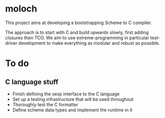 moloch
======

This project aims at developing a bootstrapping Scheme to C compiler.

The approach is to start with C and build upwards slowly, first adding closures then TCO. We aim to use extreme-programming in particular test-driver development to make everything as modular and robust as possible.


To do
=====

## C language stuff


* Finish defining the sexp interface to the C language
* Set up a testing infrastructure that will be used throughout
* Thoroughly test the C formatter
* Define scheme data types and implement the runtime in it
